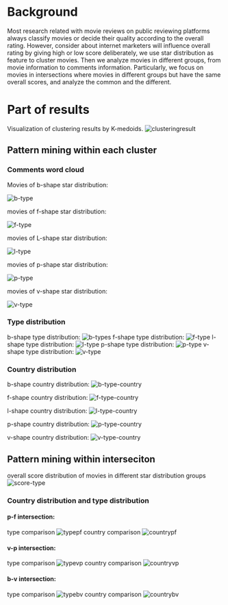 # Background
Most research related with movie reviews on public reviewing platforms always classify movies or decide their quality according to the overall rating. However, consider about internet marketers will influence overall rating by giving high or low score deliberately, we use star distribution as feature to cluster movies. Then we analyze movies in different groups, from movie information to comments information. Particularly, we focus on movies in intersections where movies in different groups but have the same overall scores, and analyze the common and the different. 
# Part of results
Visualization of clustering results by K-medoids.
![clusteringresult](https://raw.githubusercontent.com/EvenYi/DataMiningFinalProject/master/Image/cluster_of_star_distribution.png)
## Pattern mining within each cluster
### Comments word cloud
Movies of b-shape star distribution:

![b-type](https://raw.githubusercontent.com/EvenYi/DataMiningFinalProject/master/Image/b_type_wordscloud.jpg)

movies of f-shape star distribution:

![f-type](https://raw.githubusercontent.com/EvenYi/DataMiningFinalProject/master/Image/f_type_wordscloud.jpg)

movies of L-shape star distribution:

![l-type](https://raw.githubusercontent.com/EvenYi/DataMiningFinalProject/master/Image/l_type_wordscloud.jpg)

movies of p-shape star distribution:

![p-type](https://raw.githubusercontent.com/EvenYi/DataMiningFinalProject/master/Image/p_type_wordscloud.jpg)

movies of v-shape star distribution:

![v-type](https://raw.githubusercontent.com/EvenYi/DataMiningFinalProject/master/Image/v_type_wordscloud.jpg)

### Type distribution
b-shape type distribution:
![b-types](Image/b_cluster_movie_type.png)
f-shape type distribution:
![f-type](Image/f_cluster_movie_type.png)
l-shape type distribution:
![l-type](Image/l_cluster_movie_type.png)
p-shape type distribution:
![p-type](Image/p_cluster_movie_type.png)
v-shape type distribution:
![v-type](Image/v_cluster_movie_type.png)

### Country distribution

b-shape country distribution:
![b-type-country](Image/b_cluster_movie_country.png)

f-shape country distribution:
![f-type-country](Image/f_cluster_movie_country.png)

l-shape country distribution:
![l-type-country](Image/l_cluster_movie_country.png)

p-shape country distribution:
![p-type-country](Image/p_cluster_movie_country.png)

v-shape country distribution:
![v-type-country](Image/v_cluster_movie_country.png)

## Pattern mining within interseciton
overall score distribution of movies in different star distribution groups
![score-type](https://raw.githubusercontent.com/EvenYi/DataMiningFinalProject/master/Image/DM-scores-type.png)

### Country distribution and type distribution

#### p-f intersection:
type comparison
![typepf](Image/DM-typepf.png)
country comparison
![countrypf](Image/DM-countrypf.png)

#### v-p intersection:
type comparison
![typevp](Image/DM-typevp.png)
country comparison
![countryvp](Image/DM-countryvp.png)

#### b-v intersection:
type comparison
![typebv]()
country comparison
![countrybv]()